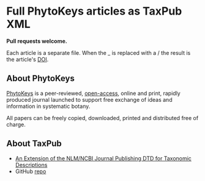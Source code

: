 # Full PhytoKeys articles as TaxPub XML #

**Pull requests welcome.**

Each article is a separate file. When the _ is replaced with a / the result is the article's [DOI](http://www.doi.org/). 

## About PhytoKeys ##
[PhytoKeys](http://www.pensoft.net/journals/phytokeys) is a peer-reviewed, [open-access](http://www.doaj.org), online and print, rapidly produced journal launched to support free exchange of ideas and information in systematic botany.

All papers can be freely copied, downloaded, printed and distributed free of charge.


## About TaxPub ##
* [An Extension of the NLM/NCBI Journal Publishing DTD for Taxonomic Descriptions](http://www.ncbi.nlm.nih.gov/books/NBK47081/) 
* GitHub [repo](https://github.com/tcatapano/TaxPub) 	


